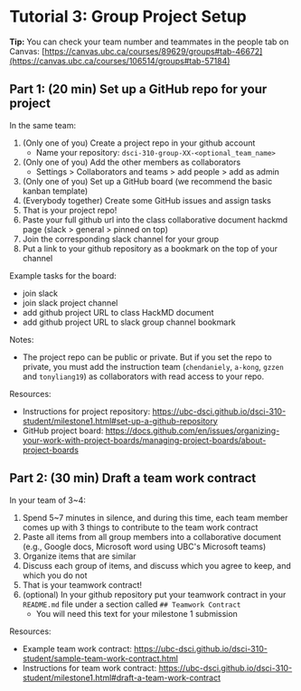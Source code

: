 # Tutorial 3: Group Project Setup

**Tip:** You can check your team number and teammates in the people tab on Canvas: [https://canvas.ubc.ca/courses/89629/groups#tab-46672](https://canvas.ubc.ca/courses/106514/groups#tab-57184)

## Part 1: (20 min) Set up a GitHub repo for your project

In the same team:
1. (Only one of you) Create a project repo in your github account
    - Name your repository: `dsci-310-group-XX-<optional_team_name>`
3. (Only one of you) Add the other members as collaborators
    - Settings > Collaborators and teams > add people > add as admin
4. (Only one of you) Set up a GitHub board (we recommend the basic kanban template)
5. (Everybody together) Create some GitHub issues and assign tasks
6. That is your project repo!
7. Paste your full github url into the class collaborative document hackmd page (slack > general > pinned on top)
8. Join the corresponding slack channel for your group
9. Put a link to your github repository as a bookmark on the top of your channel

Example tasks for the board:

- join slack
- join slack project channel
- add github project URL to class HackMD document
- add github project URL to slack group channel bookmark

Notes:
- The project repo can be public or private. But if you set the repo to private, you must add the instruction team (`chendaniely`, `a-kong`, `gzzen` and `tonyliang19`) as collaborators with read access to your repo.

Resources:
- Instructions for project repository: https://ubc-dsci.github.io/dsci-310-student/milestone1.html#set-up-a-github-repository
- GitHub project board: https://docs.github.com/en/issues/organizing-your-work-with-project-boards/managing-project-boards/about-project-boards

## Part 2: (30 min) Draft a team work contract

In your team of 3~4:
1. Spend 5~7 minutes in silence, and during this time, each team member comes up with 3 things to contribute to the team work contract
1. Paste all items from all group members into a collaborative document (e.g., Google docs, Microsoft word using UBC's Microsoft teams)
1. Organize items that are similar
1. Discuss each group of items, and discuss which you agree to keep, and which you do not
1. That is your teamwork contract!
1. (optional) In your github repository put your teamwork contract in your `README.md` file under a section called `## Teamwork Contract`
    - You will need this text for your milestone 1 submission

Resources:
- Example team work contract: https://ubc-dsci.github.io/dsci-310-student/sample-team-work-contract.html
- Instructions for team work contract: https://ubc-dsci.github.io/dsci-310-student/milestone1.html#draft-a-team-work-contract
